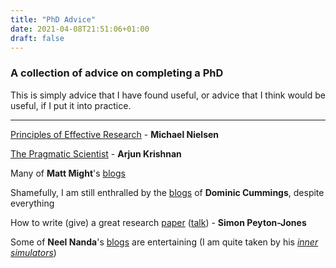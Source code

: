 ```yaml
---
title: "PhD Advice"
date: 2021-04-08T21:51:06+01:00
draft: false
---
```


### A collection of advice on completing a PhD
<!--more-->

This is simply advice that I have found useful, or advice that I think would be useful, if I put it into practice.
***
[Principles of Effective Research](https://michaelnielsen.org/blog/principles-of-effective-research/) - **Michael Nielsen**

[The Pragmatic Scientist](https://www.thekrishnanlab.org/post/the-pragmatic-scientist) - **Arjun Krishnan**

Many of **Matt Might**'s [blogs](http://matt.might.net/articles/)

Shamefully, I am still enthralled by the [blogs](https://dominiccummings.com/about/) of **Dominic Cummings**, despite everything

How to write (give) a great research [paper](https://www.microsoft.com/en-us/research/academic-program/write-great-research-paper/) ([talk](https://www.microsoft.com/en-us/research/academic-program/give-great-research-talk/)) - **Simon Peyton-Jones**

Some of **Neel Nanda**'s [blogs](https://www.neelnanda.io/) are entertaining (I am quite taken by his [*inner simulators*](https://www.neelnanda.io/blog/42-inner-sim))











